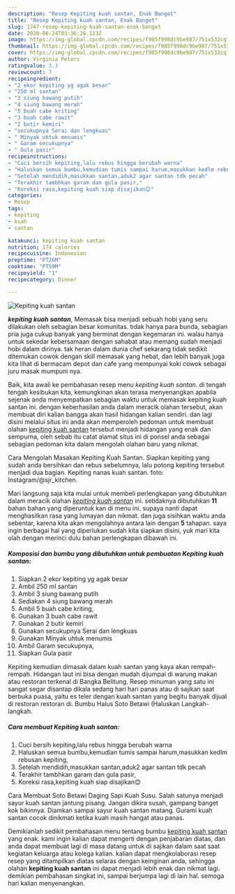 ```yaml
---
description: "Resep Kepiting kuah santan, Enak Banget"
title: "Resep Kepiting kuah santan, Enak Banget"
slug: 1747-resep-kepiting-kuah-santan-enak-banget
date: 2020-06-24T03:36:26.113Z
image: https://img-global.cpcdn.com/recipes/f985f998dc9be987/751x532cq70/kepiting-kuah-santan-foto-resep-utama.jpg
thumbnail: https://img-global.cpcdn.com/recipes/f985f998dc9be987/751x532cq70/kepiting-kuah-santan-foto-resep-utama.jpg
cover: https://img-global.cpcdn.com/recipes/f985f998dc9be987/751x532cq70/kepiting-kuah-santan-foto-resep-utama.jpg
author: Virginia Peters
ratingvalue: 3.3
reviewcount: 7
recipeingredient:
- "2 ekor kepiting yg agak besar"
- "250 ml santan"
- "3 siung bawang putih"
- "4 siung bawang merah"
- "5 buah cabe kriting"
- "3 buah cabe rawit"
- "2 butir kemiri"
- "secukupnya Serai dan lengkuas"
- " Minyak uhtuk menumis"
- " Garam secukupnya"
- " Gula pasir"
recipeinstructions:
- "Cuci bersih kepiting,lalu rebus hingga berubah warna"
- "Haluskan semua bumbu,kemudian tumis sampai harum,masukkan kedlm rebusan kepiting,"
- "Setelah mendidih,masukkan santan,aduk2 agar santan tdk pecah"
- "Terakhir tambhkan garam dan gula pasir,"
- "Koreksi rasa,kepiting kuah siap disajikan😊"
categories:
- Resep
tags:
- kepiting
- kuah
- santan

katakunci: kepiting kuah santan 
nutrition: 174 calories
recipecuisine: Indonesian
preptime: "PT26M"
cooktime: "PT59M"
recipeyield: "1"
recipecategory: Dinner

---
```



![Kepiting kuah santan](https://img-global.cpcdn.com/recipes/f985f998dc9be987/751x532cq70/kepiting-kuah-santan-foto-resep-utama.jpg)

<b><i>kepiting kuah santan</i></b>, Memasak bisa menjadi sebuah hobi yang seru dilakukan oleh sebagian besar komunitas. tidak hanya para bunda, sebagian pria juga cukup banyak yang berminat dengan kegemaran ini. walau hanya untuk sekedar kebersamaan dengan sahabat atau memang sudah menjadi hobi dalam dirinya. tak heran dalam dunia chef sekarang tidak sedikit ditemukan cowok dengan skill memasak yang hebat, dan lebih banyak juga kita lihat di bermacam depot dan cafe yang mempunyai koki cowok sebagai juru masak mumpuni nya.

Baik, kita awali ke pembahasan resep menu <i>kepiting kuah santan</i>. di tengah tengah kesibukan kita, kemungkinan akan terasa menyenangkan apabila sejenak anda menyempatkan sebagian waktu untuk memasak kepiting kuah santan ini. dengan keberhasilan anda dalam meracik olahan tersebut, akan membuat diri kalian bangga akan hasil hidangan kalian sendiri. dan lagi disini melalui situs ini anda akan memperoleh pedoman untuk membuat olahan <u>kepiting kuah santan</u> tersebut menjadi hidangan yang enak dan sempurna, oleh sebab itu catat alamat situs ini di ponsel anda sebagai sebagian pedoman kita dalam mengolah olahan baru yang nikmat.

Cara Mengolah Masakan Kepiting Kuah Santan. Siapkan kepiting yang sudah anda bersihkan dan rebus sebelumnya, lalu potong kepiting tersebut menjadi dua bagian. Kepiting nanas kuah santan. foto: Instagram/@sjr_kitchen.


Mari langsung saja kita mulai untuk membeli perlengkapan yang dibutuhkan dalam meracik olahan <u><i>kepiting kuah santan</i></u> ini. setidaknya dibutuhkan <b>11</b> bahan bahan yang diperuntuk kan di menu ini. supaya nanti dapat menghasilkan rasa yang lumayan dan nikmat. dan juga sisihkan waktu anda sebentar, karena kita akan mengolahnya antara lain dengan <b>5</b> tahapan. saya ingin berbagai hal yang diperlukan sudah kita siapkan disini, yuk mari kita olah dengan merinci dulu bahan perlengkapan dibawah ini.

<!--inarticleads1-->

##### Komposisi dan bumbu yang dibutuhkan untuk pembuatan Kepiting kuah santan:

1. Siapkan 2 ekor kepiting yg agak besar
1. Ambil 250 ml santan
1. Ambil 3 siung bawang putih
1. Sediakan 4 siung bawang merah
1. Ambil 5 buah cabe kriting,
1. Gunakan 3 buah cabe rawit
1. Gunakan 2 butir kemiri
1. Gunakan secukupnya Serai dan lengkuas
1. Gunakan  Minyak uhtuk menumis
1. Ambil  Garam secukupnya,
1. Siapkan  Gula pasir


Kepiting kemudian dimasak dalam kuah santan yang kaya akan rempah-rempah. Hidangan laut ini bisa dengan mudah dijumpai di warung makan atau restoran terkenal di Bangka Belitung. Resep minuman yang satu ini sangat segar disantap dikala sedang hari hari panas atau di sajikan saat berbuka puasa, yaitu es teler dengan kuah santan yang begitu banyak dijual di restoran restoran di. Bumbu Halus Soto Betawi (Haluskan Langkah-langkah. 

<!--inarticleads2-->

##### Cara membuat Kepiting kuah santan:

1. Cuci bersih kepiting,lalu rebus hingga berubah warna
1. Haluskan semua bumbu,kemudian tumis sampai harum,masukkan kedlm rebusan kepiting,
1. Setelah mendidih,masukkan santan,aduk2 agar santan tdk pecah
1. Terakhir tambhkan garam dan gula pasir,
1. Koreksi rasa,kepiting kuah siap disajikan😊


Cara Membuat Soto Betawi Daging Sapi Kuah Susu. Salah satunya menjadi sayur kuah santan jantung pisang. Jangan dikira susah, gampang banget kok bikinnya. Diamkan sampai sayur kuah santan matang. Gurami kuah santan cocok dinikmati ketika kuah masih hangat atau panas. 

Demikianlah sedikit pembahasan menu tentang bumbu <u>kepiting kuah santan</u> yang enak. kami ingin kalian dapat mengerti dengan penjabaran diatas, dan anda dapat membuat lagi di masa datang untuk di sajikan dalam saat saat kegiatan keluarga atau kolega kalian. kalian dapat mengkolaborasi resep resep yang ditampilkan diatas selaras dengan keinginan anda, sehingga olahan <b>kepiting kuah santan</b> ini dapat menjadi lebih enak dan nikmat lagi. demikian pembahasan singkat ini, sampai berjumpa lagi di lain hal. semoga hari kalian menyenangkan.

